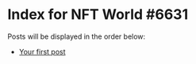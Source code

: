 # Index for NFT World #6631
Posts will be displayed in the order below:

- [Your first post](./001-first.md)

